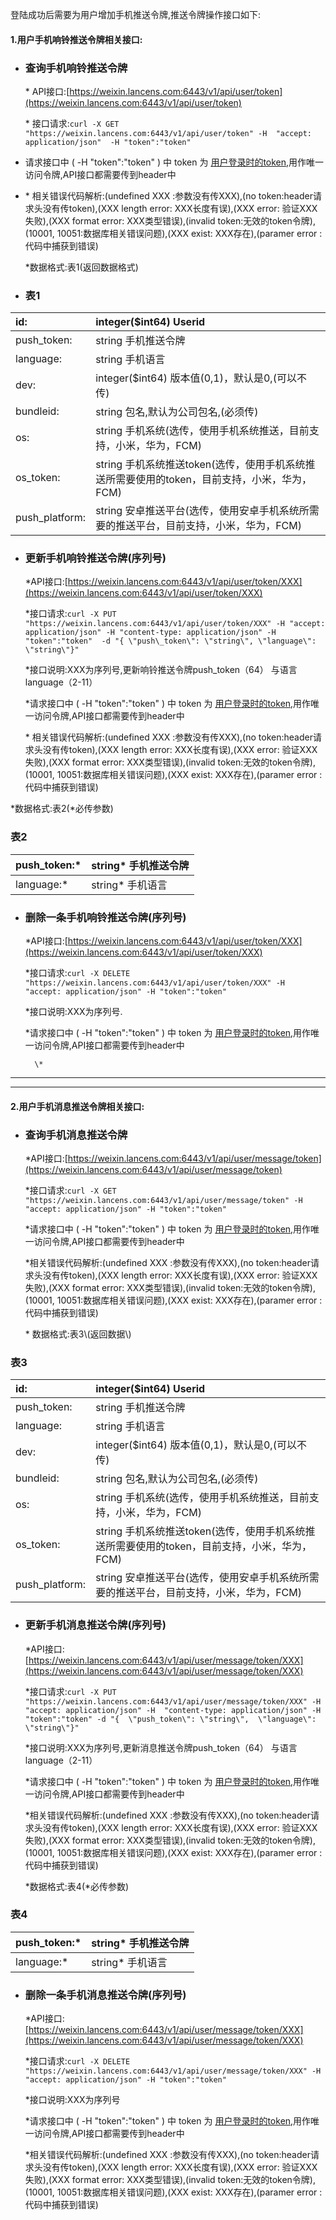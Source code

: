 登陆成功后需要为用户增加手机推送令牌,推送令牌操作接口如下:

#### 1.用户手机**响铃推送**令牌相关接口:

* ### 查询手机响铃推送令牌

  \* API接口:[https://weixin.lancens.com:6443/v1/api/user/token](https://weixin.lancens.com:6443/v1/api/user/token)

  \* 接口请求:`curl -X GET "https://weixin.lancens.com:6443/v1/api/user/token" -H  "accept: application/json"  -H "token":"token"`

* 请求接口中  \(  -H "token":"token" \) 中 token 为 [用户登录时的token](http://developer.lancens.com:4000/deng-lu-yu-tui-chu.html),用作唯一访问令牌,API接口都需要传到header中

* \* 相关错误代码解析:\(undefined XXX :参数没有传XXX\),\(no token:header请求头没有传token\),\(XXX length error: XXX长度有误\),\(XXX error: 验证XXX失败\),\(XXX format error: XXX类型错误\),\(invalid token:无效的token令牌\),\(10001, 10051:数据库相关错误问题\),\(XXX exist: XXX存在\),\(paramer error : 代码中捕获到错误\)

  \*数据格式:表1\(返回数据格式\)

* ### 表1

| id: | integer\($int64\) Userid |
| :--- | :--- |
| push\_token: | string  手机推送令牌 |
| language: | string  手机语言 |
| dev: | integer\($int64\) 版本值\(0,1\)，默认是0,\(可以不传\) |
| bundleid: | string 包名,默认为公司包名,\(必须传\) |
| os: | string 手机系统\(选传，使用手机系统推送，目前支持，小米，华为，FCM\) |
| os\_token: | string 手机系统推送token\(选传，使用手机系统推送所需要使用的token，目前支持，小米，华为，FCM\) |
| push\_platform: | string 安卓推送平台\(选传，使用安卓手机系统所需要的推送平台，目前支持，小米，华为，FCM\) |

* ### 更新手机响铃推送令牌\(序列号\)

  \*API接口:[https://weixin.lancens.com:6443/v1/api/user/token/XXX](https://weixin.lancens.com:6443/v1/api/user/token/XXX)

  \*接口请求:`curl -X PUT "https://weixin.lancens.com:6443/v1/api/user/token/XXX" -H "accept: application/json" -H "content-type: application/json" -H "token":"token"  -d "{ \"push\_token\": \"string\", \"language\": \"string\"}"`

  \*接口说明:XXX为序列号,更新响铃推送令牌push\_token（64） 与语言language（2-11）

  \*请求接口中  \(  -H "token":"token" \) 中 token 为 [用户登录时的token](http://developer.lancens.com:4000/deng-lu-yu-tui-chu.html),用作唯一访问令牌,API接口都需要传到header中

  \* 相关错误代码解析:\(undefined XXX :参数没有传XXX\),\(no token:header请求头没有传token\),\(XXX length error: XXX长度有误\),\(XXX error: 验证XXX失败\),\(XXX format error: XXX类型错误\),\(invalid token:无效的token令牌\),\(10001, 10051:数据库相关错误问题\),\(XXX exist: XXX存在\),\(paramer error : 代码中捕获到错误\)

\*数据格式:表2\(\*必传参数\)

### 表2

| push\_token:\* | string\* 手机推送令牌 |
| :--- | :--- |
| language:\* | string\* 手机语言 |

* ### 删除一条手机响铃推送令牌\(序列号\)

  \*API接口:[https://weixin.lancens.com:6443/v1/api/user/token/XXX](https://weixin.lancens.com:6443/v1/api/user/token/XXX)

  \*接口请求:`curl -X DELETE "https://weixin.lancens.com:6443/v1/api/user/token/XXX" -H  "accept: application/json" -H "token":"token"`

  \*接口说明:XXX为序列号.

  \*请求接口中  \(  -H "token":"token" \) 中 token 为 [用户登录时的token](http://developer.lancens.com:4000/deng-lu-yu-tui-chu.html),用作唯一访问令牌,API接口都需要传到header中

        \*

---

---

#### 2.用户手机**消息推送**令牌相关接口:

* ### 查询手机**消息**推送令牌

  \*API接口:[https://weixin.lancens.com:6443/v1/api/user/message/token](https://weixin.lancens.com:6443/v1/api/user/message/token)

  \*接口请求:`curl -X GET "https://weixin.lancens.com:6443/v1/api/user/message/token" -H  "accept: application/json" -H "token":"token"`

  \*请求接口中  \(  -H "token":"token" \) 中 token 为 [用户登录时的token](http://developer.lancens.com:4000/deng-lu-yu-tui-chu.html),用作唯一访问令牌,API接口都需要传到header中

  \*相关错误代码解析:\(undefined XXX :参数没有传XXX\),\(no token:header请求头没有传token\),\(XXX length error: XXX长度有误\),\(XXX error: 验证XXX失败\),\(XXX format error: XXX类型错误\),\(invalid token:无效的token令牌\),\(10001, 10051:数据库相关错误问题\),\(XXX exist: XXX存在\),\(paramer error : 代码中捕获到错误\)

  \* 数据格式:表3\\(返回数据\\)

### 表3

| id: | integer\($int64\) Userid |
| :--- | :--- |
| push\_token: | string  手机推送令牌 |
| language: | string  手机语言 |
| dev: | integer\($int64\) 版本值\(0,1\)，默认是0,\(可以不传\) |
| bundleid: | string 包名,默认为公司包名,\(必须传\) |
| os: | string 手机系统\(选传，使用手机系统推送，目前支持，小米，华为，FCM\) |
| os\_token: | string 手机系统推送token\(选传，使用手机系统推送所需要使用的token，目前支持，小米，华为，FCM\) |
| push\_platform: | string 安卓推送平台\(选传，使用安卓手机系统所需要的推送平台，目前支持，小米，华为，FCM\) |

* ### 更新手机**消息**推送令牌\(序列号\)

  \*API接口:[https://weixin.lancens.com:6443/v1/api/user/message/token/XXX](https://weixin.lancens.com:6443/v1/api/user/message/token/XXX)

  \*接口请求:`curl -X PUT "https://weixin.lancens.com:6443/v1/api/user/message/token/XXX" -H  "accept: application/json" -H  "content-type: application/json" -H "token":"token" -d "{  \"push_token\": \"string\",  \"language\": \"string\"}"`

  \*接口说明:XXX为序列号,更新消息推送令牌push\_token（64） 与语言language（2-11）

  \*请求接口中  \(  -H "token":"token" \) 中 token 为 [用户登录时的token](http://developer.lancens.com:4000/deng-lu-yu-tui-chu.html),用作唯一访问令牌,API接口都需要传到header中

  \*相关错误代码解析:\(undefined XXX :参数没有传XXX\),\(no token:header请求头没有传token\),\(XXX length error: XXX长度有误\),\(XXX error: 验证XXX失败\),\(XXX format error: XXX类型错误\),\(invalid token:无效的token令牌\),\(10001, 10051:数据库相关错误问题\),\(XXX exist: XXX存在\),\(paramer error : 代码中捕获到错误\)

  \*数据格式:表4\(\*必传参数\)

### 表4

| push\_token:\* | string\* 手机推送令牌 |
| :--- | :--- |
| language:\* | string\* 手机语言 |

* ### 删除一条手机**消息**推送令牌\(序列号\)

  \*API接口:[https://weixin.lancens.com:6443/v1/api/user/message/token/XXX](https://weixin.lancens.com:6443/v1/api/user/message/token/XXX)

  \*接口请求:`curl -X DELETE "https://weixin.lancens.com:6443/v1/api/user/message/token/XXX" -H  "accept: application/json" -H "token":"token"`

  \*接口说明:XXX为序列号

  \*请求接口中  \(  -H "token":"token" \) 中 token 为 [用户登录时的token](http://developer.lancens.com:4000/deng-lu-yu-tui-chu.html),用作唯一访问令牌,API接口都需要传到header中

  \*相关错误代码解析:\(undefined XXX :参数没有传XXX\),\(no token:header请求头没有传token\),\(XXX length error: XXX长度有误\),\(XXX error: 验证XXX失败\),\(XXX format error: XXX类型错误\),\(invalid token:无效的token令牌\),\(10001, 10051:数据库相关错误问题\),\(XXX exist: XXX存在\),\(paramer error : 代码中捕获到错误\)



